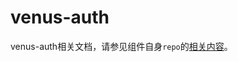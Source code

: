 # venus-auth

venus-auth相关文档，请参见组件自身`repo`的[相关内容](https://github.com/filecoin-project/venus-auth/tree/master/docs)。